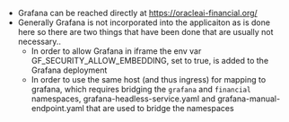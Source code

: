 

- Grafana can be reached directly at https://oracleai-financial.org/
- Generally Grafana is not incorporated into the applicaiton as is done here so there are two things that have been done that are usually not necessary..
  - In order to allow Grafana in iframe the env var GF_SECURITY_ALLOW_EMBEDDING, set to true, is added to the Grafana deployment
  - In order to use the same host (and thus ingress) for mapping to grafana, which requires bridging the `grafana` and `financial` namespaces, grafana-headless-service.yaml and grafana-manual-endpoint.yaml that are used to bridge the namespaces 